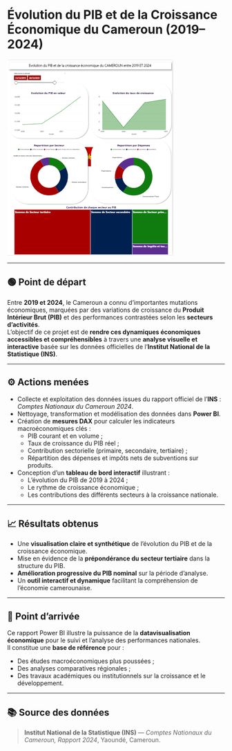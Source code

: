 #  Évolution du PIB et de la Croissance Économique du Cameroun (2019–2024)

![Aperçu du rapport](rapport.png)

---

## 🟢 Point de départ

Entre **2019 et 2024**, le Cameroun a connu d’importantes mutations économiques, marquées par des variations de croissance du **Produit Intérieur Brut (PIB)** et des performances contrastées selon les **secteurs d’activités**.  
L’objectif de ce projet est de **rendre ces dynamiques économiques accessibles et compréhensibles** à travers une **analyse visuelle et interactive** basée sur les données officielles de l’**Institut National de la Statistique (INS)**.

---

## ⚙️ Actions menées

- Collecte et exploitation des données issues du rapport officiel de l’**INS** : *Comptes Nationaux du Cameroun 2024*.  
- Nettoyage, transformation et modélisation des données dans **Power BI**.  
- Création de **mesures DAX** pour calculer les indicateurs macroéconomiques clés :  
  - PIB courant et en volume ;  
  - Taux de croissance du PIB réel ;  
  - Contribution sectorielle (primaire, secondaire, tertiaire) ;  
  - Répartition des dépenses et impôts nets de subventions sur produits.  
- Conception d’un **tableau de bord interactif** illustrant :
  - L’évolution du PIB de 2019 à 2024 ;  
  - Le rythme de croissance économique ;  
  - Les contributions des différents secteurs à la croissance nationale.

---

## 📈 Résultats obtenus

- Une **visualisation claire et synthétique** de l’évolution du PIB et de la croissance économique.  
- Mise en évidence de la **prépondérance du secteur tertiaire** dans la structure du PIB.  
- **Amélioration progressive du PIB nominal** sur la période d’analyse.  
- Un **outil interactif et dynamique** facilitant la compréhension de l’économie camerounaise.

---

## 🔵 Point d’arrivée

Ce rapport Power BI illustre la puissance de la **datavisualisation économique** pour le suivi et l’analyse des performances nationales.  
Il constitue une **base de référence** pour :
- Des études macroéconomiques plus poussées ;  
- Des analyses comparatives régionales ;  
- Des travaux académiques ou institutionnels sur la croissance et le développement.

---

## 📚 Source des données

> **Institut National de la Statistique (INS)** — *Comptes Nationaux du Cameroun, Rapport 2024*, Yaoundé, Cameroun.
